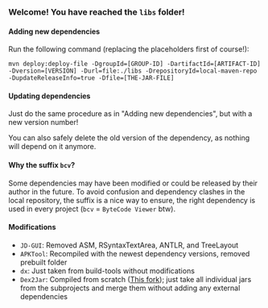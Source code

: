 ### Welcome! You have reached the `libs` folder!

#### Adding new dependencies

Run the following command (replacing the placeholders first of course!):
```console
mvn deploy:deploy-file -DgroupId=[GROUP-ID] -DartifactId=[ARTIFACT-ID] -Dversion=[VERSION] -Durl=file:./libs -DrepositoryId=local-maven-repo -DupdateReleaseInfo=true -Dfile=[THE-JAR-FILE]
```

#### Updating dependencies

Just do the same procedure as in "Adding new dependencies", but with a new version number!

You can also safely delete the old version of the dependency, as nothing will depend on it anymore.

#### Why the suffix `bcv`?

Some dependencies may have been modified or could be released by their author in the future. To avoid confusion and dependency clashes in the local repository, the suffix is a nice way to ensure, the right dependency is used in every project (`bcv` = `ByteCode Viewer` btw).

#### Modifications

 - `JD-GUI`: Removed ASM, RSyntaxTextArea, ANTLR, and TreeLayout
 - `APKTool`: Recompiled with the newest dependency versions, removed prebuilt folder
 - `dx`: Just taken from build-tools without modifications
 - `Dex2Jar`: Compiled from scratch ([This fork](https://github.com/ThexXTURBOXx/dex2jar)); just take all individual jars from the subprojects and merge them without adding any external dependencies

